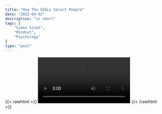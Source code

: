```yaml
---
title: "How The SEALs Select People"
date: "2022-04-02"
description: "ss short"
tags: [
    "Simon Sinek",
    "Mindset",
    "Psychology"
]
type: "post"
---
```

{{< rawhtml >}}
    <video width="auto" height="auto" controls>
        <source src="https://clips.dev00ps.com/Simon%20Sinek/Only%20these%20types%20of%20people%20become%20a%20SEAL.%20shorts.mp4" type="video/mp4"> 
    </video>
{{< /rawhtml >}}